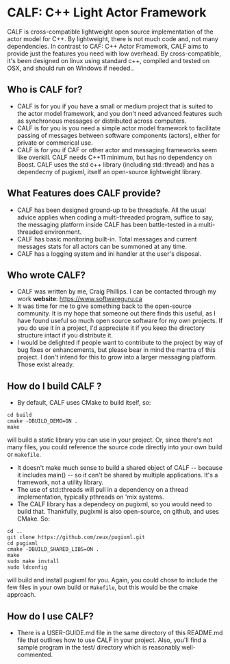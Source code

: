 # CALF: C++ Light Actor Framework

CALF is cross-compatible lightweight open source implementation of the actor model for C++. By lightweight, there is not much code and, not many dependencies. In contrast to CAF: C++ Actor Framework, CALF aims to provide just the features you need with low overhead. By cross-compatible, it's been designed on linux using standard c++, compiled and tested on OSX, and should run on Windows if needed..

## Who is CALF for?

* CALF is for you if you have a small or medium project that is suited to the actor model framework, and you don't need advanced features such as synchronous messages or distributed across computers.
* CALF is for you is you need a simple actor model framework to facilitate passing of messages between software components (actors), either for private or commerical use.
* CALF is for you if CAF or other actor and messaging frameworks seem like overkill. CALF needs C++11 minimum, but has no dependency on Boost. CALF uses the std c++ library (including std::thread) and has a dependecny of pugixml, itself an open-source lightweight library. 

## What Features does CALF provide?

* CALF has been designed ground-up to be threadsafe. All the usual advice applies when coding a multi-threaded program, suffice to say, the messaging platform inside CALF has been battle-tested in a multi-threaded environment.
* CALF has basic monitoring built-in. Total messages and current messages stats for all actors can be summoned at any time.
* CALF has a logging system and ini handler at the user's disposal.
 
## Who wrote CALF?

* CALF was written by me, Craig Phillips. I can be contacted through my work __website__: https://www.softwareguru.ca
* It was time for me to give something back to the open-source community. It is my hope that someone out there finds this useful, as I have found useful so much open source software for my own projects. If you do use it in a project, I'd appreciate it if you keep the directory structure intact if you distribute it.
* I would be delighted if people want to contribute to the project by way of bug fixes or enhancements, but please bear in mind the mantra of this project. I don't intend for this to grow into a larger messaging platform. Those exist already.

## How do I build CALF ?

* By default, CALF uses CMake to build itself, so:

```
cd build
cmake -DBUILD_DEMO=ON .
make
```

will build a static library you can use in your project. Or, since there's not many files, you could reference the source code directly into your own build or `makefile`.
* It doesn't make much sense to build a shared object of CALF -- because it includes main() -- so it can't be shared by multiple applications. It's a framework, not a utility library.
* The use of std::threads will pull in a dependency on a thread implementation, typically pthreads on 'mix systems.
* The CALF library has a dependecy on pugixml, so you would need to build that. Thankfully, pugixml is also open-source, on github, and uses CMake. So:

```
cd ..
git clone https://github.com/zeux/pugixml.git
cd pugixml
cmake -DBUILD_SHARED_LIBS=ON .
make
sudo make install
sudo ldconfig
```

will build and install pugixml for you. Again, you could chose to include the few files in your own build or `Makefile`, but this would be the cmake approach.

## How do I use CALF?

* There is a USER-GUIDE.md file in the same directory of this README.md file that outlines how to use CALF in your project. Also, you'll find a sample program in the test/ directory which is reasonably well-commented. 

